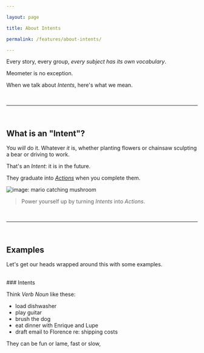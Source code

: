```yaml
---

layout: page

title: About Intents

permalink: /features/about-intents/

---
```


<!-- calls to action -->
[beta-signup]: https://beta.meometer.com

<!-- contact -->
[twitter]: https://twitter.com/meometer

<!-- local -->
[investors]: /investors/
[about-actions]: /features/about-actions/
[about-intents]: /features/about-intents/
[about-projects]: /features/about-projects/
[about-nudges]: /features/about-nudges/

<!-- in page -->
<!-- [we-want]: /investors/#we-want -->

<!-- external -->
<!-- [film-thief]: https://imdb.com/thief -->

<!-- images -->
[mario-mushroom]: https://meometer.github.io/assets/mario-mushroom-001.gif "Mario"
[image-002]: https://meometer.github.io/assets/image-002.jpg "Title 002"
[image-003]: https://meometer.github.io/assets/image-003.jpg "Title 003"
[image-004]: https://meometer.github.io/assets/image-004.jpg "Title 004"
[image-005]: https://meometer.github.io/assets/image-005.jpg "Title 005"
[image-006]: https://meometer.github.io/assets/image-006.jpg "Title 006"
[image-007]: https://meometer.github.io/assets/image-007.jpg "Title 007"
[image-008]: https://meometer.github.io/assets/image-008.jpg "Title 008"
[image-009]: https://meometer.github.io/assets/image-009.jpg "Title 009"
[image-010]: https://meometer.github.io/assets/image-010.jpg "Title 010"
[image-011]: https://meometer.github.io/assets/image-011.jpg "Title 011"


<!-- /links -->

Every story, every group, _every subject has its own vocabulary_.

Meometer is no exception.

When we talk about _Intents_, here's what we mean.

<br />

---

<br />

## What is an "Intent"?

You _will_ do it. Whatever *it* is, whether planting flowers or chainsaw sculpting a bear or driving to work. 

That's an _Intent_: it is in the future.

They graduate into [_Actions_][about-actions] when you complete them.

![image: mario catching mushroom][mario-mushroom]

> Power yourself up by turning _Intents_ into _Actions_.

<br />

---

<br />

## Examples

Let's get our heads wrapped around this with some examples.


<br />
### Intents

Think _Verb_ _Noun_ like these:

- load dishwasher
- play guitar
- brush the dog
- eat dinner with Enrique and Lupe
- draft email to Florence re: shipping costs

They can be fun or lame, fast or slow, 
